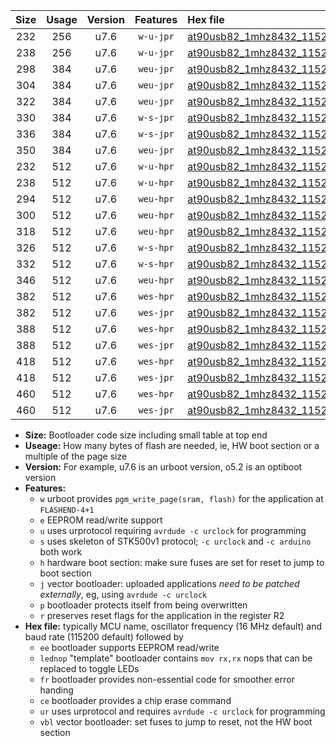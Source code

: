 |Size|Usage|Version|Features|Hex file|
|:-:|:-:|:-:|:-:|:--|
|232|256|u7.6|`w-u-jpr`|[at90usb82_1mhz8432_115200bps_ur_vbl.hex](https://raw.githubusercontent.com/stefanrueger/urboot/main/bootloaders/at90usb82/fcpu_1mhz8432/115200_bps/at90usb82_1mhz8432_115200bps_ur_vbl.hex)|
|238|256|u7.6|`w-u-jpr`|[at90usb82_1mhz8432_115200bps_lednop_ur_vbl.hex](https://raw.githubusercontent.com/stefanrueger/urboot/main/bootloaders/at90usb82/fcpu_1mhz8432/115200_bps/at90usb82_1mhz8432_115200bps_lednop_ur_vbl.hex)|
|298|384|u7.6|`weu-jpr`|[at90usb82_1mhz8432_115200bps_ee_ur_vbl.hex](https://raw.githubusercontent.com/stefanrueger/urboot/main/bootloaders/at90usb82/fcpu_1mhz8432/115200_bps/at90usb82_1mhz8432_115200bps_ee_ur_vbl.hex)|
|304|384|u7.6|`weu-jpr`|[at90usb82_1mhz8432_115200bps_ee_lednop_ur_vbl.hex](https://raw.githubusercontent.com/stefanrueger/urboot/main/bootloaders/at90usb82/fcpu_1mhz8432/115200_bps/at90usb82_1mhz8432_115200bps_ee_lednop_ur_vbl.hex)|
|322|384|u7.6|`weu-jpr`|[at90usb82_1mhz8432_115200bps_ee_lednop_fr_ur_vbl.hex](https://raw.githubusercontent.com/stefanrueger/urboot/main/bootloaders/at90usb82/fcpu_1mhz8432/115200_bps/at90usb82_1mhz8432_115200bps_ee_lednop_fr_ur_vbl.hex)|
|330|384|u7.6|`w-s-jpr`|[at90usb82_1mhz8432_115200bps_vbl.hex](https://raw.githubusercontent.com/stefanrueger/urboot/main/bootloaders/at90usb82/fcpu_1mhz8432/115200_bps/at90usb82_1mhz8432_115200bps_vbl.hex)|
|336|384|u7.6|`w-s-jpr`|[at90usb82_1mhz8432_115200bps_lednop_vbl.hex](https://raw.githubusercontent.com/stefanrueger/urboot/main/bootloaders/at90usb82/fcpu_1mhz8432/115200_bps/at90usb82_1mhz8432_115200bps_lednop_vbl.hex)|
|350|384|u7.6|`weu-jpr`|[at90usb82_1mhz8432_115200bps_ee_lednop_fr_ce_ur_vbl.hex](https://raw.githubusercontent.com/stefanrueger/urboot/main/bootloaders/at90usb82/fcpu_1mhz8432/115200_bps/at90usb82_1mhz8432_115200bps_ee_lednop_fr_ce_ur_vbl.hex)|
|232|512|u7.6|`w-u-hpr`|[at90usb82_1mhz8432_115200bps_ur.hex](https://raw.githubusercontent.com/stefanrueger/urboot/main/bootloaders/at90usb82/fcpu_1mhz8432/115200_bps/at90usb82_1mhz8432_115200bps_ur.hex)|
|238|512|u7.6|`w-u-hpr`|[at90usb82_1mhz8432_115200bps_lednop_ur.hex](https://raw.githubusercontent.com/stefanrueger/urboot/main/bootloaders/at90usb82/fcpu_1mhz8432/115200_bps/at90usb82_1mhz8432_115200bps_lednop_ur.hex)|
|294|512|u7.6|`weu-hpr`|[at90usb82_1mhz8432_115200bps_ee_ur.hex](https://raw.githubusercontent.com/stefanrueger/urboot/main/bootloaders/at90usb82/fcpu_1mhz8432/115200_bps/at90usb82_1mhz8432_115200bps_ee_ur.hex)|
|300|512|u7.6|`weu-hpr`|[at90usb82_1mhz8432_115200bps_ee_lednop_ur.hex](https://raw.githubusercontent.com/stefanrueger/urboot/main/bootloaders/at90usb82/fcpu_1mhz8432/115200_bps/at90usb82_1mhz8432_115200bps_ee_lednop_ur.hex)|
|318|512|u7.6|`weu-hpr`|[at90usb82_1mhz8432_115200bps_ee_lednop_fr_ur.hex](https://raw.githubusercontent.com/stefanrueger/urboot/main/bootloaders/at90usb82/fcpu_1mhz8432/115200_bps/at90usb82_1mhz8432_115200bps_ee_lednop_fr_ur.hex)|
|326|512|u7.6|`w-s-hpr`|[at90usb82_1mhz8432_115200bps.hex](https://raw.githubusercontent.com/stefanrueger/urboot/main/bootloaders/at90usb82/fcpu_1mhz8432/115200_bps/at90usb82_1mhz8432_115200bps.hex)|
|332|512|u7.6|`w-s-hpr`|[at90usb82_1mhz8432_115200bps_lednop.hex](https://raw.githubusercontent.com/stefanrueger/urboot/main/bootloaders/at90usb82/fcpu_1mhz8432/115200_bps/at90usb82_1mhz8432_115200bps_lednop.hex)|
|346|512|u7.6|`weu-hpr`|[at90usb82_1mhz8432_115200bps_ee_lednop_fr_ce_ur.hex](https://raw.githubusercontent.com/stefanrueger/urboot/main/bootloaders/at90usb82/fcpu_1mhz8432/115200_bps/at90usb82_1mhz8432_115200bps_ee_lednop_fr_ce_ur.hex)|
|382|512|u7.6|`wes-hpr`|[at90usb82_1mhz8432_115200bps_ee.hex](https://raw.githubusercontent.com/stefanrueger/urboot/main/bootloaders/at90usb82/fcpu_1mhz8432/115200_bps/at90usb82_1mhz8432_115200bps_ee.hex)|
|382|512|u7.6|`wes-jpr`|[at90usb82_1mhz8432_115200bps_ee_vbl.hex](https://raw.githubusercontent.com/stefanrueger/urboot/main/bootloaders/at90usb82/fcpu_1mhz8432/115200_bps/at90usb82_1mhz8432_115200bps_ee_vbl.hex)|
|388|512|u7.6|`wes-hpr`|[at90usb82_1mhz8432_115200bps_ee_lednop.hex](https://raw.githubusercontent.com/stefanrueger/urboot/main/bootloaders/at90usb82/fcpu_1mhz8432/115200_bps/at90usb82_1mhz8432_115200bps_ee_lednop.hex)|
|388|512|u7.6|`wes-jpr`|[at90usb82_1mhz8432_115200bps_ee_lednop_vbl.hex](https://raw.githubusercontent.com/stefanrueger/urboot/main/bootloaders/at90usb82/fcpu_1mhz8432/115200_bps/at90usb82_1mhz8432_115200bps_ee_lednop_vbl.hex)|
|418|512|u7.6|`wes-hpr`|[at90usb82_1mhz8432_115200bps_ee_lednop_fr.hex](https://raw.githubusercontent.com/stefanrueger/urboot/main/bootloaders/at90usb82/fcpu_1mhz8432/115200_bps/at90usb82_1mhz8432_115200bps_ee_lednop_fr.hex)|
|418|512|u7.6|`wes-jpr`|[at90usb82_1mhz8432_115200bps_ee_lednop_fr_vbl.hex](https://raw.githubusercontent.com/stefanrueger/urboot/main/bootloaders/at90usb82/fcpu_1mhz8432/115200_bps/at90usb82_1mhz8432_115200bps_ee_lednop_fr_vbl.hex)|
|460|512|u7.6|`wes-hpr`|[at90usb82_1mhz8432_115200bps_ee_lednop_fr_ce.hex](https://raw.githubusercontent.com/stefanrueger/urboot/main/bootloaders/at90usb82/fcpu_1mhz8432/115200_bps/at90usb82_1mhz8432_115200bps_ee_lednop_fr_ce.hex)|
|460|512|u7.6|`wes-jpr`|[at90usb82_1mhz8432_115200bps_ee_lednop_fr_ce_vbl.hex](https://raw.githubusercontent.com/stefanrueger/urboot/main/bootloaders/at90usb82/fcpu_1mhz8432/115200_bps/at90usb82_1mhz8432_115200bps_ee_lednop_fr_ce_vbl.hex)|

- **Size:** Bootloader code size including small table at top end
- **Useage:** How many bytes of flash are needed, ie, HW boot section or a multiple of the page size
- **Version:** For example, u7.6 is an urboot version, o5.2 is an optiboot version
- **Features:**
  + `w` urboot provides `pgm_write_page(sram, flash)` for the application at `FLASHEND-4+1`
  + `e` EEPROM read/write support
  + `u` uses urprotocol requiring `avrdude -c urclock` for programming
  + `s` uses skeleton of STK500v1 protocol; `-c urclock` and `-c arduino` both work
  + `h` hardware boot section: make sure fuses are set for reset to jump to boot section
  + `j` vector bootloader: uploaded applications *need to be patched externally*, eg, using `avrdude -c urclock`
  + `p` bootloader protects itself from being overwritten
  + `r` preserves reset flags for the application in the register R2
- **Hex file:** typically MCU name, oscillator frequency (16 MHz default) and baud rate (115200 default) followed by
  + `ee` bootloader supports EEPROM read/write
  + `lednop` "template" bootloader contains `mov rx,rx` nops that can be replaced to toggle LEDs
  + `fr` bootloader provides non-essential code for smoother error handing
  + `ce` bootloader provides a chip erase command
  + `ur` uses urprotocol and requires `avrdude -c urclock` for programming
  + `vbl` vector bootloader: set fuses to jump to reset, not the HW boot section
